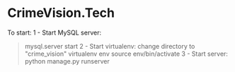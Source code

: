 # CrimeVision.Tech
To start:
1 - Start MySQL server: 
  >mysql.server start
2 - Start virtualenv: 
change directory to "crime_vision"
  >virtualenv env
  >source env/bin/activate
3 - Start server: 
  >python manage.py runserver
